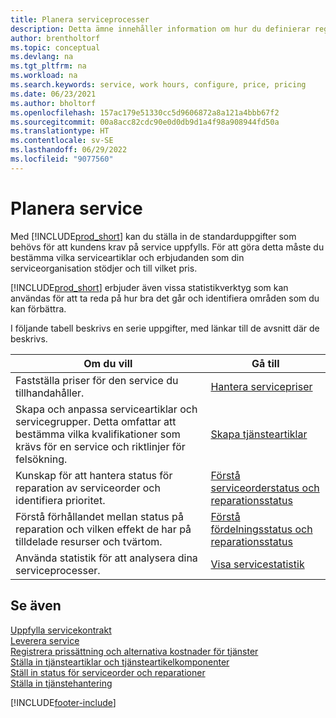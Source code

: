 ```yaml
---
title: Planera serviceprocesser
description: Detta ämne innehåller information om hur du definierar regler och värden för att definiera dina servicepolicyer och -processer.
author: brentholtorf
ms.topic: conceptual
ms.devlang: na
ms.tgt_pltfrm: na
ms.workload: na
ms.search.keywords: service, work hours, configure, price, pricing
ms.date: 06/23/2021
ms.author: bholtorf
ms.openlocfilehash: 157ac179e51330cc5d9606872a8a121a4bbb67f2
ms.sourcegitcommit: 00a8acc82cdc90e0d0db9d1a4f98a908944fd50a
ms.translationtype: HT
ms.contentlocale: sv-SE
ms.lasthandoff: 06/29/2022
ms.locfileid: "9077560"
---
```

# <a name="planning-services"></a>Planera service
Med [!INCLUDE[prod_short](includes/prod_short.md)] kan du ställa in de standarduppgifter som behövs för att kundens krav på service uppfylls. För att göra detta måste du bestämma vilka serviceartiklar och erbjudanden som din serviceorganisation stödjer och till vilket pris.   

[!INCLUDE[prod_short](includes/prod_short.md)] erbjuder även vissa statistikverktyg som kan användas för att ta reda på hur bra det går och identifiera områden som du kan förbättra.
  
I följande tabell beskrivs en serie uppgifter, med länkar till de avsnitt där de beskrivs.   
  
|**Om du vill**|**Gå till**|  
|------------|-------------|  
|Fastställa priser för den service du tillhandahåller.|[Hantera servicepriser](service-service-price-management.md)|
|Skapa och anpassa serviceartiklar och servicegrupper. Detta omfattar att bestämma vilka kvalifikationer som krävs för en service och riktlinjer för felsökning.| [Skapa tjänsteartiklar](service-how-to-create-service-items.md)|  
|Kunskap för att hantera status för reparation av serviceorder och identifiera prioritet.|[Förstå serviceorderstatus och reparationsstatus](service-service-order-status-and-repair-status.md)|  
|Förstå förhållandet mellan status på reparation och vilken effekt de har på tilldelade resurser och tvärtom.|[Förstå fördelningsstatus och reparationsstatus](service-allocation-status-and-repair-status.md)|  
|Använda statistik för att analysera dina serviceprocesser. | [Visa servicestatistik](service-service-statistics.md) |

## <a name="see-also"></a>Se även
[Uppfylla servicekontrakt](service-fulfill-service-contracts.md)  
[Leverera service](service-deliver-service.md)  
[Registrera prissättning och alternativa kostnader för tjänster](service-how-setup-service-costs-pricing.md)  
[Ställa in tjänsteartiklar och tjänsteartikelkomponenter](service-how-setup-service-items.md)  
[Ställ in status för serviceorder och reparationer](service-order-repair-status.md)  
[Ställa in tjänstehantering](service-setup-service.md)  


[!INCLUDE[footer-include](includes/footer-banner.md)]